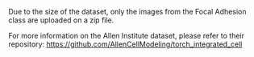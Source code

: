 Due to the size of the dataset, only the images from the Focal Adhesion class are uploaded on a zip file.

For more information on the Allen Institute dataset, please refer to their repository: https://github.com/AllenCellModeling/torch_integrated_cell
